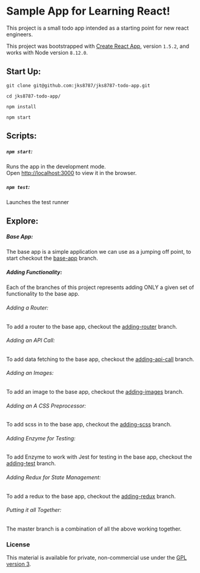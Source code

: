 # Sample App for Learning React!
This project is a small todo app intended as a starting point for new react engineers.

This project was bootstrapped with [Create React App](https://github.com/facebookincubator/create-react-app), version `1.5.2`, and works with Node version `8.12.0`.

## Start Up:
`git clone git@github.com:jks8787/jks8787-todo-app.git`

`cd jks8787-todo-app/`

`npm install`

`npm start`

## Scripts:
##### `npm start`:
Runs the app in the development mode.<br>
Open [http://localhost:3000](http://localhost:3000) to view it in the browser.

##### `npm test`:
Launches the test runner

## Explore:

##### Base App:
The base app is a simple application we can use as a jumping off point, to start checkout the [base-app](https://github.com/jks8787/jks8787-todo-app/tree/base-app) branch.

##### Adding Functionality:
Each of the branches of this project represents adding ONLY a given set of functionality to the base app.

###### Adding a Router:
  To add a router to the base app, checkout the [adding-router](https://github.com/jks8787/jks8787-todo-app/tree/adding-router) branch.

###### Adding an API Call:
  To add data fetching to the base app, checkout the [adding-api-call](https://github.com/jks8787/jks8787-todo-app/tree/adding-api-call) branch.

###### Adding an Images:
  To add an image to the base app, checkout the [adding-images](https://github.com/jks8787/jks8787-todo-app/tree/adding-images) branch.

###### Adding an A CSS Preprocessor:
 To add scss in to the base app, checkout the [adding-scss](https://github.com/jks8787/jks8787-todo-app/tree/adding-scss) branch.

###### Adding Enzyme for Testing:
  To add Enzyme to work with Jest for testing in the base app, checkout the [adding-test](https://github.com/jks8787/jks8787-todo-app/tree/adding-test) branch.

###### Adding Redux for State Management:
  To add a redux to the base app, checkout the [adding-redux](https://github.com/jks8787/jks8787-todo-app/tree/adding-redux) branch.

###### Putting it all Together:
The master branch is a combination of all the above working together.


### License
This material is available for private, non-commercial use under the [GPL version 3](http://www.gnu.org/licenses/gpl-3.0-standalone.html).
